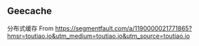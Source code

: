 ## Geecache
分布式缓存
From https://segmentfault.com/a/1190000021771865?hmsr=toutiao.io&utm_medium=toutiao.io&utm_source=toutiao.io
